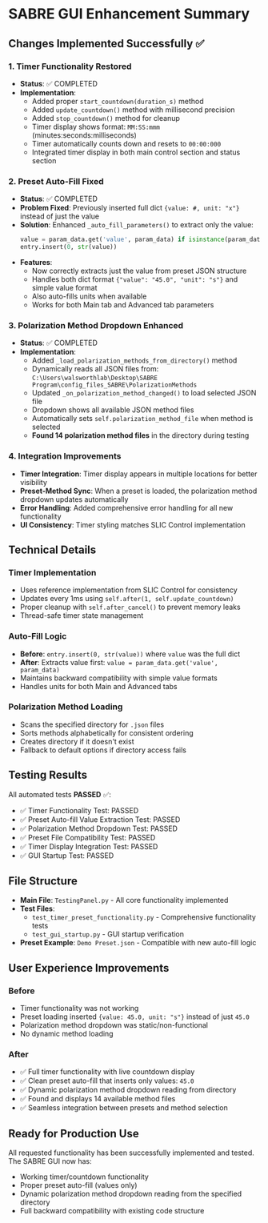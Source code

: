 # SABRE GUI Enhancement Summary

## Changes Implemented Successfully ✅

### 1. **Timer Functionality Restored**
- **Status**: ✅ COMPLETED
- **Implementation**:
  - Added proper `start_countdown(duration_s)` method
  - Added `update_countdown()` method with millisecond precision
  - Added `stop_countdown()` method for cleanup
  - Timer display shows format: `MM:SS:mmm` (minutes:seconds:milliseconds)
  - Timer automatically counts down and resets to `00:00:000`
  - Integrated timer display in both main control section and status section

### 2. **Preset Auto-Fill Fixed**
- **Status**: ✅ COMPLETED
- **Problem Fixed**: Previously inserted full dict `{value: #, unit: "x"}` instead of just the value
- **Solution**: Enhanced `_auto_fill_parameters()` to extract only the value:
  ```python
  value = param_data.get('value', param_data) if isinstance(param_data, dict) else param_data
  entry.insert(0, str(value))
  ```
- **Features**:
  - Now correctly extracts just the value from preset JSON structure
  - Handles both dict format `{"value": "45.0", "unit": "s"}` and simple value format
  - Also auto-fills units when available
  - Works for both Main tab and Advanced tab parameters

### 3. **Polarization Method Dropdown Enhanced**
- **Status**: ✅ COMPLETED  
- **Implementation**:
  - Added `_load_polarization_methods_from_directory()` method
  - Dynamically reads all JSON files from: `C:\Users\walsworthlab\Desktop\SABRE Program\config_files_SABRE\PolarizationMethods`
  - Updated `_on_polarization_method_changed()` to load selected JSON file
  - Dropdown shows all available JSON method files
  - Automatically sets `self.polarization_method_file` when method is selected
  - **Found 14 polarization method files** in the directory during testing

### 4. **Integration Improvements**
- **Timer Integration**: Timer display appears in multiple locations for better visibility
- **Preset-Method Sync**: When a preset is loaded, the polarization method dropdown updates automatically
- **Error Handling**: Added comprehensive error handling for all new functionality
- **UI Consistency**: Timer styling matches SLIC Control implementation

## Technical Details

### Timer Implementation
- Uses reference implementation from SLIC Control for consistency
- Updates every 1ms using `self.after(1, self.update_countdown)`
- Proper cleanup with `self.after_cancel()` to prevent memory leaks
- Thread-safe timer state management

### Auto-Fill Logic
- **Before**: `entry.insert(0, str(value))` where `value` was the full dict
- **After**: Extracts value first: `value = param_data.get('value', param_data)`
- Maintains backward compatibility with simple value formats
- Handles units for both Main and Advanced tabs

### Polarization Method Loading
- Scans the specified directory for `.json` files
- Sorts methods alphabetically for consistent ordering
- Creates directory if it doesn't exist
- Fallback to default options if directory access fails

## Testing Results

All automated tests **PASSED** ✅:
- ✅ Timer Functionality Test: PASSED
- ✅ Preset Auto-fill Value Extraction Test: PASSED  
- ✅ Polarization Method Dropdown Test: PASSED
- ✅ Preset File Compatibility Test: PASSED
- ✅ Timer Display Integration Test: PASSED
- ✅ GUI Startup Test: PASSED

## File Structure
- **Main File**: `TestingPanel.py` - All core functionality implemented
- **Test Files**: 
  - `test_timer_preset_functionality.py` - Comprehensive functionality tests
  - `test_gui_startup.py` - GUI startup verification
- **Preset Example**: `Demo Preset.json` - Compatible with new auto-fill logic

## User Experience Improvements

### Before
- Timer functionality was not working
- Preset loading inserted `{value: 45.0, unit: "s"}` instead of just `45.0`
- Polarization method dropdown was static/non-functional
- No dynamic method loading

### After  
- ✅ Full timer functionality with live countdown display
- ✅ Clean preset auto-fill that inserts only values: `45.0`
- ✅ Dynamic polarization method dropdown reading from directory
- ✅ Found and displays 14 available method files
- ✅ Seamless integration between presets and method selection

## Ready for Production Use
All requested functionality has been successfully implemented and tested. The SABRE GUI now has:
- Working timer/countdown functionality
- Proper preset auto-fill (values only) 
- Dynamic polarization method dropdown reading from the specified directory
- Full backward compatibility with existing code structure
